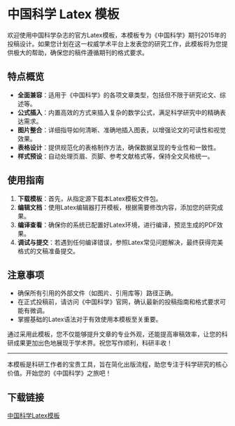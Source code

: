 # 中国科学 Latex 模板

欢迎使用中国科学杂志的官方Latex模板，本模板专为《中国科学》期刊2015年的投稿设计。如果您计划在这一权威学术平台上发表您的研究工作，此模板将为您提供极大的帮助，确保您的稿件遵循期刊的格式要求。

## 特点概览

- **全面兼容**：适用于《中国科学》的各项文章类型，包括但不限于研究论文、综述等。
- **公式插入**：内置高效的方式来插入复杂的数学公式，满足科学研究中的精确表达需求。
- **图片整合**：详细指导如何清晰、准确地插入图表，以增强论文的可读性和视觉效果。
- **表格设计**：提供规范化的表格制作方法，确保数据呈现的专业性和一致性。
- **样式预设**：自动处理页眉、页脚、参考文献格式等，保持全文风格统一。

## 使用指南

1. **下载模板**：首先，从指定源下载本Latex模板文件包。
2. **编辑文档**：使用Latex编辑器打开模板，根据需要修改内容，添加您的研究成果。
3. **编译查看**：确保你的系统已配置好Latex环境，进行编译，预览生成的PDF效果。
4. **调试与提交**：若遇到任何编译错误，参照Latex常见问题解决，最终获得完美格式的文稿准备提交。

## 注意事项

- 确保所有引用的外部文件（如图片、引用库等）路径正确。
- 在正式投稿前，请访问《中国科学》官网，确认最新的投稿指南和格式要求可能有微调。
- 掌握基础的Latex语法对于有效使用本模板至关重要。

通过采用此模板，您不仅能够提升文章的专业外观，还能提高审稿效率，让您的科研成果更加出色地展现于学术界。祝您写作顺利，科研丰收！

---

本模板是科研工作者的宝贵工具，旨在简化出版流程，助您专注于科学研究的核心价值。开始您的《中国科学》之旅吧！

## 下载链接

[中国科学Latex模板](https://pan.quark.cn/s/f9488164af6e)